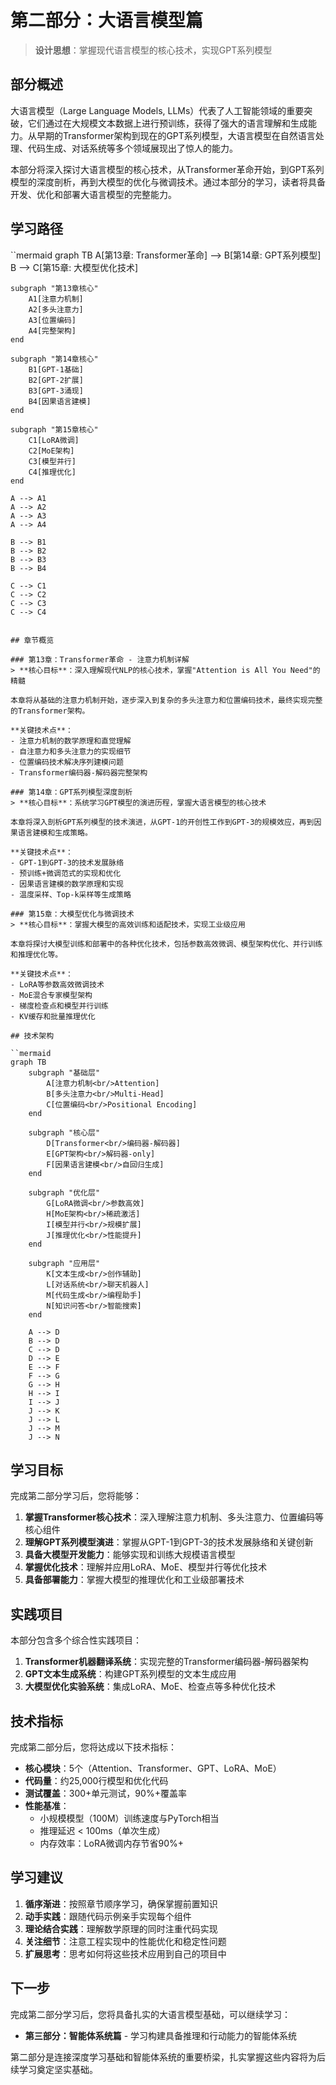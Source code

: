 # 第二部分：大语言模型篇

> **设计思想**：掌握现代语言模型的核心技术，实现GPT系列模型

## 部分概述

大语言模型（Large Language Models, LLMs）代表了人工智能领域的重要突破，它们通过在大规模文本数据上进行预训练，获得了强大的语言理解和生成能力。从早期的Transformer架构到现在的GPT系列模型，大语言模型在自然语言处理、代码生成、对话系统等多个领域展现出了惊人的能力。

本部分将深入探讨大语言模型的核心技术，从Transformer革命开始，到GPT系列模型的深度剖析，再到大模型的优化与微调技术。通过本部分的学习，读者将具备开发、优化和部署大语言模型的完整能力。

## 学习路径

``mermaid
graph TB
    A[第13章: Transformer革命] --> B[第14章: GPT系列模型]
    B --> C[第15章: 大模型优化技术]
    
    subgraph "第13章核心"
        A1[注意力机制]
        A2[多头注意力]
        A3[位置编码]
        A4[完整架构]
    end
    
    subgraph "第14章核心"
        B1[GPT-1基础]
        B2[GPT-2扩展]
        B3[GPT-3涌现]
        B4[因果语言建模]
    end
    
    subgraph "第15章核心"
        C1[LoRA微调]
        C2[MoE架构]
        C3[模型并行]
        C4[推理优化]
    end
    
    A --> A1
    A --> A2
    A --> A3
    A --> A4
    
    B --> B1
    B --> B2
    B --> B3
    B --> B4
    
    C --> C1
    C --> C2
    C --> C3
    C --> C4
```

## 章节概览

### 第13章：Transformer革命 - 注意力机制详解
> **核心目标**：深入理解现代NLP的核心技术，掌握"Attention is All You Need"的精髓

本章将从基础的注意力机制开始，逐步深入到复杂的多头注意力和位置编码技术，最终实现完整的Transformer架构。

**关键技术点**：
- 注意力机制的数学原理和直觉理解
- 自注意力和多头注意力的实现细节
- 位置编码技术解决序列建模问题
- Transformer编码器-解码器完整架构

### 第14章：GPT系列模型深度剖析
> **核心目标**：系统学习GPT模型的演进历程，掌握大语言模型的核心技术

本章将深入剖析GPT系列模型的技术演进，从GPT-1的开创性工作到GPT-3的规模效应，再到因果语言建模和生成策略。

**关键技术点**：
- GPT-1到GPT-3的技术发展脉络
- 预训练+微调范式的实现和优化
- 因果语言建模的数学原理和实现
- 温度采样、Top-k采样等生成策略

### 第15章：大模型优化与微调技术
> **核心目标**：掌握大模型的高效训练和适配技术，实现工业级应用

本章将探讨大模型训练和部署中的各种优化技术，包括参数高效微调、模型架构优化、并行训练和推理优化等。

**关键技术点**：
- LoRA等参数高效微调技术
- MoE混合专家模型架构
- 梯度检查点和模型并行训练
- KV缓存和批量推理优化

## 技术架构

``mermaid
graph TB
    subgraph "基础层"
        A[注意力机制<br/>Attention]
        B[多头注意力<br/>Multi-Head]
        C[位置编码<br/>Positional Encoding]
    end
    
    subgraph "核心层"
        D[Transformer<br/>编码器-解码器]
        E[GPT架构<br/>解码器-only]
        F[因果语言建模<br/>自回归生成]
    end
    
    subgraph "优化层"
        G[LoRA微调<br/>参数高效]
        H[MoE架构<br/>稀疏激活]
        I[模型并行<br/>规模扩展]
        J[推理优化<br/>性能提升]
    end
    
    subgraph "应用层"
        K[文本生成<br/>创作辅助]
        L[对话系统<br/>聊天机器人]
        M[代码生成<br/>编程助手]
        N[知识问答<br/>智能搜索]
    end
    
    A --> D
    B --> D
    C --> D
    D --> E
    E --> F
    F --> G
    G --> H
    H --> I
    I --> J
    J --> K
    J --> L
    J --> M
    J --> N
```

## 学习目标

完成第二部分学习后，您将能够：

1. **掌握Transformer核心技术**：深入理解注意力机制、多头注意力、位置编码等核心组件
2. **理解GPT系列模型演进**：掌握从GPT-1到GPT-3的技术发展脉络和关键创新
3. **具备大模型开发能力**：能够实现和训练大规模语言模型
4. **掌握优化技术**：理解并应用LoRA、MoE、模型并行等优化技术
5. **具备部署能力**：掌握大模型的推理优化和工业级部署技术

## 实践项目

本部分包含多个综合性实践项目：

1. **Transformer机器翻译系统**：实现完整的Transformer编码器-解码器架构
2. **GPT文本生成系统**：构建GPT系列模型的文本生成应用
3. **大模型优化实验系统**：集成LoRA、MoE、检查点等多种优化技术

## 技术指标

完成第二部分后，您将达成以下技术指标：

- **核心模块**：5个（Attention、Transformer、GPT、LoRA、MoE）
- **代码量**：约25,000行模型和优化代码
- **测试覆盖**：300+单元测试，90%+覆盖率
- **性能基准**：
  - 小规模模型（100M）训练速度与PyTorch相当
  - 推理延迟 < 100ms（单次生成）
  - 内存效率：LoRA微调内存节省90%+

## 学习建议

1. **循序渐进**：按照章节顺序学习，确保掌握前置知识
2. **动手实践**：跟随代码示例亲手实现每个组件
3. **理论结合实践**：理解数学原理的同时注重代码实现
4. **关注细节**：注意工程实现中的性能优化和稳定性问题
5. **扩展思考**：思考如何将这些技术应用到自己的项目中

## 下一步

完成第二部分学习后，您将具备扎实的大语言模型基础，可以继续学习：

- **第三部分：智能体系统篇** - 学习构建具备推理和行动能力的智能体系统

第二部分是连接深度学习基础和智能体系统的重要桥梁，扎实掌握这些内容将为后续学习奠定坚实基础。
